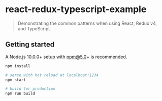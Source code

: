 # react-redux-typescript-example

> Demonstrating the common patterns when using React, Redux v4, and TypeScript.

## Getting started

A Node.js 10.0.0+ setup with npm@5.0+ is recommended.

```bash
npm install

# serve with hot reload at localhost:1234
npm start

# build for production
npm run build
```
